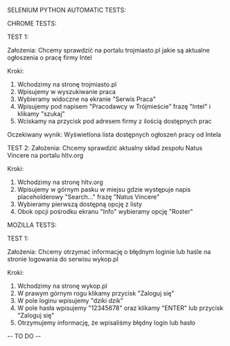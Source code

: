 SELENIUM PYTHON AUTOMATIC TESTS:

CHROME TESTS:

TEST 1:

Założenia:
Chcemy sprawdzić na portalu trojmiasto.pl jakie są aktualne ogłoszenia o pracę firmy Intel
    
Kroki:
1. Wchodzimy na stronę trojmiasto.pl
2. Wpisujemy w wyszukiwanie praca
3. Wybieramy widoczne na ekranie "Serwis Praca"
4. Wpisujemy pod napisem "Pracodawcy w Trójmieście" frazę "Intel" i klikamy "szukaj"
5. Wciskamy na przycisk pod adresem firmy z ilością dostępnych prac

Oczekiwany wynik:
Wyświetlona lista dostępnych ogłoszeń pracy od Intela

TEST 2:
Założenia:
Chcemy sprawdzić aktualny skład zespołu Natus Vincere na portalu hltv.org

Kroki:
1. Wchodzimy na stronę hltv.org
2. Wpisujemy w górnym pasku w miejsu gdzie występuje napis placeholderowy "Search..." frazę "Natus Vincere"
3. Wybieramy pierwszą dostępną opcję z listy
4. Obok opcji pośrodku ekranu "Info" wybieramy opcję "Roster"

MOZILLA TESTS:

TEST 1:

Założenia:
Chcemy otrzymać informację o błędnym loginie lub haśle na stronie logowania do serwisu wykop.pl

Kroki:
1. Wchodzimy na stronę wykop.pl
2. W prawym górnym rogu klikamy przycisk "Zaloguj się"
3. W pole loginu wpisujemy "dziki dzik"
4. W pole hasła wpisujemy "12345678" oraz klikamy "ENTER" lub przycisk "Zaloguj się"
5. Otrzymujemy informację, że wpisaliśmy błędny login lub hasło

-- TO DO -- 
